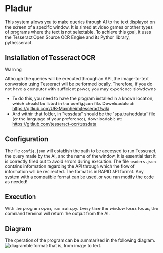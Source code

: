 # Pladur

This system allows you to make queries through AI to the text displayed on the screen of a specific window. It is aimed at video games or other types of programs where the text is not selectable. To achieve this goal, it uses the Tesseract Open Source OCR Engine and its Python library, pythesseract.

## Installation of Tesseract OCR
> [!warning]
> Although the queries will be executed through an API, the image-to-text conversion using Tesseract will be performed locally. Therefore, if you do not have a computer with sufficient power, you may experience slowdowns
- To do this, you need to have the program installed in a known location, which should be listed in the config.json file. Downloadale at: https://github.com/UB-Mannheim/tesseract/wiki
- And within that folder, in "tessdata" should be the "spa.traineddata" file (or the language of your preference), downloadable at: https://github.com/tesseract-ocr/tessdata

## Configuration
The file `config.json` will establish the path to be accessed to run Tesseract, the query made by the AI, and the name of the window. It is essential that it is correctly filled out to avoid errors during execution.
The file `headers.json` contains information regarding the API through which the flow of information will be redirected. The format is in RAPID API format. Any system with a compatible format can be used, or you can modify the code as needed!

## Execution
With the program open, run main.py. Every time the window loses focus, the command terminal will return the output from the AI.

## Diagram 
The operation of the program can be summarized in the following diagram.
![diagram](https://github.com/hugoruizsanchez/pladur/assets/120595249/6bf4717c-1140-4dd5-9226-573d65e974bd)ble format: that is, from image to text.

